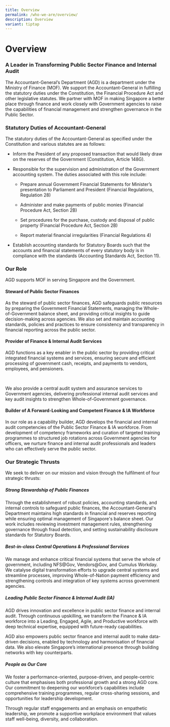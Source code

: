 ```yaml
---
title: Overview
permalink: /who-we-are/overview/
description: Overview
variant: tiptap
---
```

<h1>Overview</h1>
<p></p>
<h3>A Leader in Transforming Public Sector Finance and Internal Audit</h3>
<p>The Accountant-General’s Department (AGD) is a department under the Ministry
of Finance (MOF). We support the Accountant-General in fulfilling the statutory
duties under the Constitution, the Financial Procedure Act and other legislative
statutes. We partner with MOF in making Singapore a better place through
finance and work closely with Government agencies to raise the capabilities
of financial management and strengthen governance in the Public Sector.</p>
<h3>Statutory Duties of Accountant-General</h3>
<p>The statutory duties of the Accountant-General as specified under the
Constitution and various statutes are as follows:</p>
<ul>
<li>
<p>Inform the President of any proposed transaction that would likely draw
on the reserves of the Government (Constitution, Article 148G).</p>
</li>
<li>
<p>Responsible for the supervision and administration of the Government accounting
system. The duties associated with this role include:</p>
<ul data-tight="true" class="tight">
<li>
<p>Prepare annual Government Financial Statements for Minister’s presentation
to Parliament and President (Financial Regulations, Regulation 28)</p>
</li>
<li>
<p>Administer and make payments of public monies (Financial Procedure Act,
Section 2B)</p>
</li>
<li>
<p>Set procedures for the purchase, custody and disposal of public property
(Financial Procedure Act, Section 2B)</p>
</li>
<li>
<p>Report material financial irregularities (Financial Regulations 4)</p>
</li>
</ul>
</li>
<li>
<p>Establish accounting standards for Statutory Boards such that the accounts
and financial statements of every statutory body is in compliance with
the standards (Accounting Standards Act, Section 11).</p>
</li>
</ul>
<p></p>
<h3>Our Role</h3>
<p>AGD supports MOF in serving Singapore and the Government.</p>
<p></p>
<h4>Steward of Public Sector Finances</h4>
<p>As the steward of public sector finances, AGD safeguards public resources
by preparing the Government Financial Statements, managing the Whole-of-Government
balance sheet, and providing critical insights to guide decision-making
across agencies. We also set and maintain accounting standards, policies
and practices to ensure consistency and transparency in financial reporting
across the public sector.</p>
<p></p>
<h4>Provider of Finance &amp; Internal Audit Services</h4>
<p>AGD functions as a key enabler in the public sector by providing critical
integrated financial systems and services, ensuring secure and efficient
processing of government cash, receipts, and payments to vendors, employees,
and pensioners.</p>
<p>&nbsp;</p>
<p>We also provide a central audit system and assurance services to Government
agencies, delivering professional internal audit services and key audit
insights to strengthen Whole-of-Government governance.</p>
<p></p>
<h4>Builder of A Forward-Looking and Competent Finance &amp; IA Workforce</h4>
<p>In our role as a capability builder, AGD develops the financial and internal
audit competencies of the Public Sector Finance &amp; IA workforce. From
development of competency frameworks and curation of targeted training
programmes to structured job rotations across Government agencies for officers,
we nurture finance and internal audit professionals and leaders who can
effectively serve the public sector.</p>
<h3>Our Strategic Thrusts</h3>
<p>We seek to deliver on our mission and vision through the fulfilment of
four strategic thrusts:</p>
<h5>Strong Stewardship of Public Finances</h5>
<p>Through the establishment of robust policies, accounting standards, and
internal controls to safeguard public finances, the Accountant-General's
Department maintains high standards in financial and reserves reporting
while ensuring optimal management of Singapore's balance sheet. Our work
includes reviewing investment management rules, strengthening governance
through fraud detection, and setting sustainability disclosure standards
for Statutory Boards.</p>
<h5>Best-in-class Central Operations &amp; Professional Services</h5>
<p>We manage and enhance critical financial systems that serve the whole
of government, including NFS@Gov, Vendors@Gov, and Cumulus Workday. We
catalyse digital transformation efforts to upgrade central systems and
streamline processes, improving Whole-of-Nation payment efficiency and
strengthening controls and integration of key systems across government
agencies.</p>
<h5>Leading Public Sector Finance &amp; Internal Audit (IA)</h5>
<p>AGD drives innovation and excellence in public sector finance and internal
audit. Through continuous upskilling, we transform the Finance &amp; IA
workforce into a Leading, Engaged, Agile, and Productive workforce with
deep technical expertise, equipped with future-ready capabilities.</p>
<p>AGD also empowers public sector finance and internal audit to make data-driven
decisions, enabled by technology and harmonisation of financial data. We
also elevate Singapore’s international presence through building networks
with key counterparts.</p>
<p></p>
<h5>People as Our Core</h5>
<p>We foster a performance-oriented, purpose-driven, and people-centric culture
that emphasises both professional growth and a strong AGD core. Our commitment
to deepening our workforce’s capabilities include comprehensive training
programmes, regular cross-sharing sessions, and opportunities for leadership
development.</p>
<p>Through regular staff engagements and an emphasis on empathetic leadership,
we promote a supportive workplace environment that values staff well-being,
diversity, and collaboration.</p>
<p></p>
